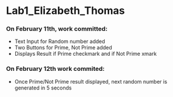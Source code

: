 # Lab1_Elizabeth_Thomas

### On February 11th, work committed:

* Text Input for Random number added
* Two Buttons for Prime, Not Prime added
* Displays Result if Prime checkmark and if Not Prime xmark 

### On February 12th work commited:

* Once Prime/Not Prime result displayed, next random number is generated in 5 seconds
